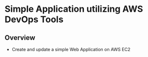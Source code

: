# Simple Application utilizing AWS DevOps Tools

## Overview
- Create and update a simple Web Application on AWS EC2


